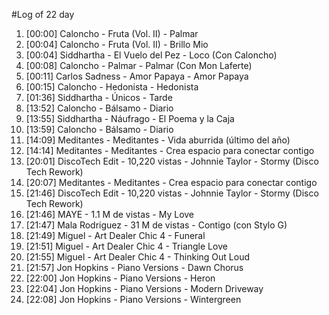 #Log of 22 day

1. [00:00] Caloncho - Fruta (Vol. II) - Palmar
1. [00:04] Caloncho - Fruta (Vol. II) - Brillo Mio
1. [00:04] Siddhartha - El Vuelo del Pez - Loco (Con Caloncho)
1. [00:08] Caloncho - Palmar - Palmar (Con Mon Laferte)
1. [00:11] Carlos Sadness - Amor Papaya - Amor Papaya
1. [00:15] Caloncho - Hedonista - Hedonista
1. [01:36] Siddhartha - Únicos - Tarde
1. [13:52] Caloncho - Bálsamo - Diario
1. [13:55] Siddhartha - Náufrago - El Poema y la Caja
1. [13:59] Caloncho - Bálsamo - Diario
1. [14:09] Meditantes - Meditantes - Vida aburrida (último del año)
1. [14:14] Meditantes - Meditantes - Crea espacio para conectar contigo
1. [20:01] DiscoTech Edit - 10,220 vistas - Johnnie Taylor - Stormy (Disco Tech Rework)
1. [20:07] Meditantes - Meditantes - Crea espacio para conectar contigo
1. [21:46] DiscoTech Edit - 10,220 vistas - Johnnie Taylor - Stormy (Disco Tech Rework)
1. [21:46] MAYE - 1.1 M de vistas - My Love
1. [21:47] Mala Rodriguez - 31 M de vistas - Contigo (con Stylo G)
1. [21:49] Miguel - Art Dealer Chic 4 - Funeral
1. [21:51] Miguel - Art Dealer Chic 4 - Triangle Love
1. [21:55] Miguel - Art Dealer Chic 4 - Thinking Out Loud
1. [21:57] Jon Hopkins - Piano Versions - Dawn Chorus
1. [22:00] Jon Hopkins - Piano Versions - Heron
1. [22:04] Jon Hopkins - Piano Versions - Modern Driveway
1. [22:08] Jon Hopkins - Piano Versions - Wintergreen
